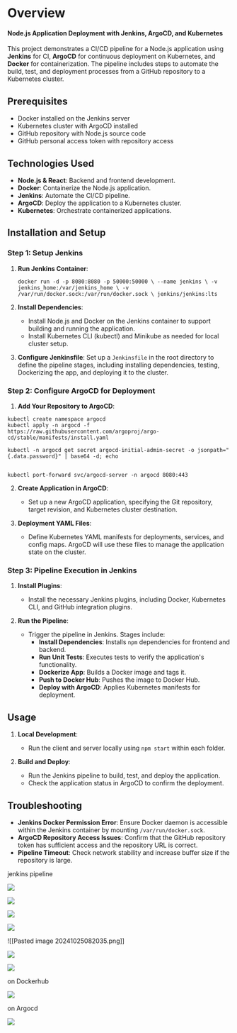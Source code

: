 # Overview

#### Node.js Application Deployment with Jenkins, ArgoCD, and Kubernetes

This project demonstrates a CI/CD pipeline for a Node.js application using **Jenkins** for CI, **ArgoCD** for continuous deployment on Kubernetes, and **Docker** for containerization. The pipeline includes steps to automate the build, test, and deployment processes from a GitHub repository to a Kubernetes cluster.

## Prerequisites

- Docker installed on the Jenkins server
- Kubernetes cluster with ArgoCD installed
- GitHub repository with Node.js source code
- GitHub personal access token with repository access

## Technologies Used

- **Node.js & React**: Backend and frontend development.
- **Docker**: Containerize the Node.js application.
- **Jenkins**: Automate the CI/CD pipeline.
- **ArgoCD**: Deploy the application to a Kubernetes cluster.
- **Kubernetes**: Orchestrate containerized applications.

## Installation and Setup

### Step 1: Setup Jenkins

1. **Run Jenkins Container**:

   `docker run -d -p 8080:8080 -p 50000:50000 \ --name jenkins \ -v jenkins_home:/var/jenkins_home \ -v /var/run/docker.sock:/var/run/docker.sock \ jenkins/jenkins:lts`

2. **Install Dependencies**:

   - Install Node.js and Docker on the Jenkins container to support building and running the application.
   - Install Kubernetes CLI (kubectl) and Minikube as needed for local cluster setup.

3. **Configure Jenkinsfile**: Set up a `Jenkinsfile` in the root directory to define the pipeline stages, including installing dependencies, testing, Dockerizing the app, and deploying it to the cluster.

### Step 2: Configure ArgoCD for Deployment

1. **Add Your Repository to ArgoCD**:

```
kubectl create namespace argocd
kubectl apply -n argocd -f https://raw.githubusercontent.com/argoproj/argo-cd/stable/manifests/install.yaml

kubectl -n argocd get secret argocd-initial-admin-secret -o jsonpath="{.data.password}" | base64 -d; echo


kubectl port-forward svc/argocd-server -n argocd 8080:443
```

2. **Create Application in ArgoCD**:

   - Set up a new ArgoCD application, specifying the Git repository, target revision, and Kubernetes cluster destination.

3. **Deployment YAML Files**:

   - Define Kubernetes YAML manifests for deployments, services, and config maps. ArgoCD will use these files to manage the application state on the cluster.

### Step 3: Pipeline Execution in Jenkins

1. **Install Plugins**:

   - Install the necessary Jenkins plugins, including Docker, Kubernetes CLI, and GitHub integration plugins.

2. **Run the Pipeline**:

   - Trigger the pipeline in Jenkins. Stages include:
     - **Install Dependencies**: Installs `npm` dependencies for frontend and backend.
     - **Run Unit Tests**: Executes tests to verify the application's functionality.
     - **Dockerize App**: Builds a Docker image and tags it.
     - **Push to Docker Hub**: Pushes the image to Docker Hub.
     - **Deploy with ArgoCD**: Applies Kubernetes manifests for deployment.

## Usage

1. **Local Development**:

   - Run the client and server locally using `npm start` within each folder.

2. **Build and Deploy**:

   - Run the Jenkins pipeline to build, test, and deploy the application.
   - Check the application status in ArgoCD to confirm the deployment.

## Troubleshooting

- **Jenkins Docker Permission Error**: Ensure Docker daemon is accessible within the Jenkins container by mounting `/var/run/docker.sock`.
- **ArgoCD Repository Access Issues**: Confirm that the GitHub repository token has sufficient access and the repository URL is correct.
- **Pipeline Timeout**: Check network stability and increase buffer size if the repository is large.

jenkins pipeline

![](attachment/d2ff2fe0fabcc8a7556bf7091bba5171.png)

![](attachment/2274bc5578eb47229b02a771ba75fead.png)

![](attachment/495a1832de3e5bda62c3acdd9f873c7d.png)

![](attachment/bdc3cad3e4e5484bfdc451706ceead18.png)

![[Pasted image 20241025082035.png]]

![](attachment/f2b035d9c5a2b32485393c51cee80197.png)

![](attachment/bccdac2c03995e4c47c32c3e09344589.png)

on Dockerhub

![](attachment/2cad90618c39b515f5dd3bf390995567.png)

on Argocd

![](attachment/42ab32904955cc3f0e30f181b05893a0.png)
